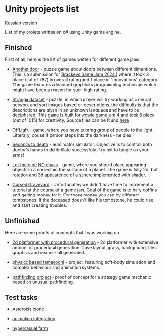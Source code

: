 # Unity projects list

[Russian version](README.ru.md)

List of my projets written on c# using Unity game engine.

## Finished

First of all, here is the list of games written for different game jams:

- [Another door](https://auteam.itch.io/another-door) - puzzle game about doors between different dimentions. This is a submission for [Brackeys Game Jam 2024.1](https://itch.io/jam/brackeys-11/rate/2534655) where it took 3 place (out of 787) in overall rating and 1 place in "innovations" category. The game features advanced graphicks programming technique which might have been a reason for such high rating.

- [Strange dataset](https://auteam.itch.io/strange-dataset) - puzzle, in which player will try working as a neural network and sort images based on descriptions. 
the difficulty is that the descriptions are given in an unknown language and have to be deciphered. This game is built for [wowie game jam 4](https://itch.io/jam/wowie-jam-4) and took 8 place (out of 1015) for creativity. Source files can be found [here](https://github.com/hevezolly/ImageRecognitionWowie)

- [OffLight](https://auteam.itch.io/offlight) - game, where you have to bring group of people to the light. Litterally, couse if person steps into the darkness - he dies.

- [Seconds to death](https://auteam.itch.io/seconds-to-death) - reanimator simulator. Objective is to controll both doctor's hands to defibrillate successfuly.
Try not to tungle up your arms!

- [Let there be NO chaos](https://auteam.itch.io/let-there-be-no-chaos) - game, where you should place appearing objects in a correct on the surface of a planet.
The game is fully 2d, but rotation and 3d appearence of a sphere implemented with shader.

- [Cursed Graveyard](https://auteam.itch.io/cursed-graveyard) - Unfortunatley we didn't have time to implement a tutorial at the course of a game jam. 
Goal of the game is to bury coffins and getting money for it. For those money you can by different tombstones. If the deceased doesn't like his tombstone, 
he could rise and start creating troubles.

## Unfinished

Here are some proofs of concepts that I was working on

- [2d platformer with procedural generation](https://github.com/hevezolly/Alchemist_Platformer) - 2d platformer with extensive amount of procedural generation. Cave layout, grass, background, tiles graphics and seams - all generated.

- [physics based tamagochi](https://github.com/hevezolly/Tamagotchi) - project, featuring soft-body simulation and complex behaviour and animation systems.

- [pathfinding project](https://github.com/hevezolly/Pathfinding_Based_Strategy) - proof of concept for a strategy game mechanic based on unusual pathfinding.

## Test tasks

- [Asteroids clone](https://github.com/hevezolly/Asteroids_task)

- [animation integration](https://github.com/hevezolly/Animation_task)

- [hypercasual farm](https://github.com/hevezolly/Farm_task)
